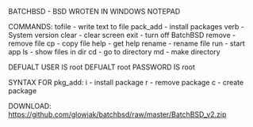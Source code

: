 BATCHBSD - BSD WROTEN IN WINDOWS NOTEPAD

COMMANDS:
tofile - write text to file
pack_add - install packages
verb - System version
clear - clear screen
exit - turn off BatchBSD
remove - remove file
cp - copy file
help - get help
rename - rename file
run - start app
ls - show files in dir
cd - go to directory
md - make directory

DEFUALT USER IS root
DEFUALT root PASSWORD IS root

SYNTAX FOR pkg_add:
i - install package
r - remove package
c - create package

DOWNLOAD:
https://github.com/glowiak/batchbsd/raw/master/BatchBSD_v2.zip
